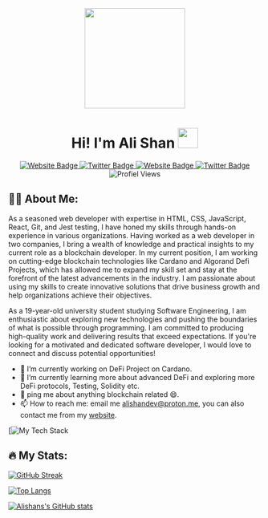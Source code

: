 <div id="header" align="center">
  <img src="https://avatars.githubusercontent.com/u/65455151?v=4" width=200 />
</div>

<div id="hey" align="center">
  <h1>
    Hi!
    I'm Ali Shan
    <img src="https://media.giphy.com/media/hvRJCLFzcasrR4ia7z/giphy.gif" width=40 />
  </h1>
</div>

<div id="badges" align="center">
  <a href="mailto:alishandev@proton.me">
    <img src="https://img.shields.io/badge/-Email%20Me-red?style=for-the-badge" alt="Website Badge"/>
  </a>
  <a href="https://t.me/al3shan">
    <img src="https://img.shields.io/badge/Telegram-blue?style=for-the-badge&logo=telegram&logoColor=white" alt="Twitter Badge"/>
  </a>
  <a href="https://al3sha9.github.io/portfolio/">
    <img src="https://img.shields.io/badge/-My%20Website-red?style=for-the-badge" alt="Website Badge"/>
  </a>
  <a href="https://twitter.com/alishxn_">
    <img src="https://img.shields.io/badge/Twitter-blue?style=for-the-badge&logo=twitter&logoColor=white" alt="Twitter Badge"/>
  </a>
</div>

<div id="profile-views" align="center">
  <img src="https://komarev.com/ghpvc/?username=al3sha9&style=flat-square&color=blue" alt="Profiel Views"/>
</div>


## :man_technologist: About Me:
As a seasoned web developer with expertise in HTML, CSS, JavaScript, React, Git, and Jest testing, I have honed my skills through hands-on experience in various organizations. Having worked as a web developer in two companies, I bring a wealth of knowledge and practical insights to my current role as a blockchain developer. In my current position, I am working on cutting-edge blockchain technologies like Cardano and Algorand Defi Projects, which has allowed me to expand my skill set and stay at the forefront of the latest advancements in the industry. I am passionate about using my skills to create innovative solutions that drive business growth and help organizations achieve their objectives.

As a 19-year-old university student studying Software Engineering, I am enthusiastic about exploring new technologies and pushing the boundaries of what is possible through programming. I am committed to producing high-quality work and delivering results that exceed expectations. If you're looking for a motivated and dedicated software developer, I would love to connect and discuss potential opportunities!

- 🔭 I’m currently working on DeFi Project on Cardano.
- 🌱 I’m currently learning more about advanced DeFi and exploring more DeFi protocols, Testing, Solidity etc.
- 💬 ping me about anything blockchain related :smile:.
- 📫 How to reach me: email me [alishandev@proton.me](mailto:alishandev@proton.me), you can also contact me from my [website](https://al3sha9.github.io/portfolio/).


[![My Tech Stack](https://github-readme-tech-stack.vercel.app/api/cards?lineCount=4&theme=catppuccin_frappe&bg=%23303446&badge=%23292c3c&border=%23737994&titleColor=%2381c8be&line1=react,react,auto;svelte,svelte,auto;solid,solid,auto;&line2=javascript,Javascript,auto;typescript,typescript,auto;solidity,solidity,auto;&line3=vite,vite,auto;webpack,webpack,auto;docker,docker,auto;git,git,auto;&line4=vercel,vercel,auto;bootstrap,bootstrap,auto;)
 

  
## :fire: My Stats:
[![GitHub Streak](http://github-readme-streak-stats.herokuapp.com?user=al3sha9&theme=dark&background=000000)](https://git.io/streak-stats)



[![Top Langs](https://github-readme-stats.vercel.app/api/top-langs/?username=al3sha9&layout=compact&theme=vision-friendly-dark)](https://github.com/anuraghazra/github-readme-stats)

[![Alishans's GitHub stats](https://github-readme-stats.vercel.app/api?username=al3sha9&show_icons=true&theme=radical)](https://github.com/al3sha9/github-readme-stats)
